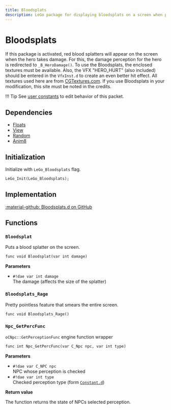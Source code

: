 ```yaml
---
title: Bloodsplats
description: LeGo package for displaying bloodsplats on a screen when player is hit
---
```

# Bloodsplats
If this package is activated, red blood splatters will appear on the screen when the hero takes damage. For this, the damage perception for the hero is redirected to `_B_HeroDamage()`. To use the Bloodsplats, the enclosed textures must be available. Also, the VFX "HERO_HURT" (also included) should be entered in the `VfxInst.d` to create an even better hit effect. All textures used here are from [CGTextures.com](http://CGTextures.com). If you use Bloodsplats in your modification, this site must be noted in the credits.

!!! Tip
    See [user constants](../various/userconstants.md#bloodsplats) to edit behavior of this packet.

## Dependencies

- [Floats](../../ikarus/floats.md)
- [View](../tools/view.md)
- [Random](../tools/random.md)
- [Anim8](anim8.md)

## Initialization
Initialize with `LeGo_Bloodsplats` flag.
```dae
LeGo_Init(LeGo_Bloodsplats);
```
## Implementation
[:material-github: Bloodsplats.d on GitHub](https://github.com/Lehona/LeGo/blob/dev/Bloodsplats.d)

## Functions

### `Bloodsplat`
Puts a blood splatter on the screen.
```dae
func void Bloodsplat(var int damage)
```
**Parameters**

- `#!dae var int damage`  
    The damage (affects the size of the splatter)

### `Bloodsplats_Rage`
Pretty pointless feature that smears the entire screen.
```dae
func void Bloodsplats_Rage()
```

### `Npc_GetPercFunc`
`oCNpc::GetPerceptionFunc` engine function wrapper
```dae
func int Npc_GetPercFunc(var C_Npc npc, var int type)
```
**Parameters**

- `#!dae var C_NPC npc`  
    NPC whose perception is checked
- `#!dae var int type`  
    Checked perception type (form [`Constant.d`](https://github.com/VaanaCZ/gothic-2-addon-scripts/blob/Unified-EN/_work/Data/Scripts/Content/_intern/Constants.d#L213-L258))

**Return value**

The function returns the state of NPCs selected perception.